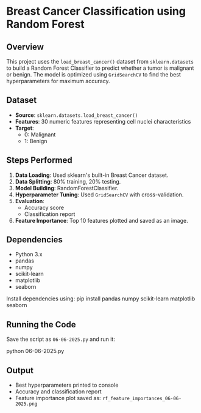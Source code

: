 # Breast Cancer Classification using Random Forest

## Overview

This project uses the `load_breast_cancer()` dataset from `sklearn.datasets` to build a Random Forest Classifier to predict whether a tumor is malignant or benign. The model is optimized using `GridSearchCV` to find the best hyperparameters for maximum accuracy.

## Dataset

- **Source**: `sklearn.datasets.load_breast_cancer()`
- **Features**: 30 numeric features representing cell nuclei characteristics
- **Target**: 
  - 0: Malignant
  - 1: Benign

## Steps Performed

1. **Data Loading**: Used sklearn's built-in Breast Cancer dataset.
2. **Data Splitting**: 80% training, 20% testing.
3. **Model Building**: RandomForestClassifier.
4. **Hyperparameter Tuning**: Used `GridSearchCV` with cross-validation.
5. **Evaluation**:
   - Accuracy score
   - Classification report
6. **Feature Importance**: Top 10 features plotted and saved as an image.

## Dependencies

- Python 3.x
- pandas
- numpy
- scikit-learn
- matplotlib
- seaborn

Install dependencies using: pip install pandas numpy scikit-learn matplotlib seaborn

## Running the Code

Save the script as `06-06-2025.py` and run it:

python 06-06-2025.py

## Output

- Best hyperparameters printed to console
- Accuracy and classification report
- Feature importance plot saved as: `rf_feature_importances_06-06-2025.png`
